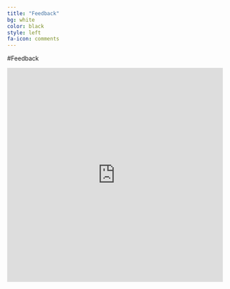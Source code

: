 ```yaml
---
title: "Feedback"
bg: white
color: black
style: left
fa-icon: comments
---
```


#Feedback

<iframe src="https://docs.google.com/forms/d/14nCy5Tw1gKcr2rgcAWZTE_FyqwA8LvUlVEysy4W0sy0/viewform?embedded=true" width="100%" height="500" frameborder="0" marginheight="0" marginwidth="0">Loading...</iframe>